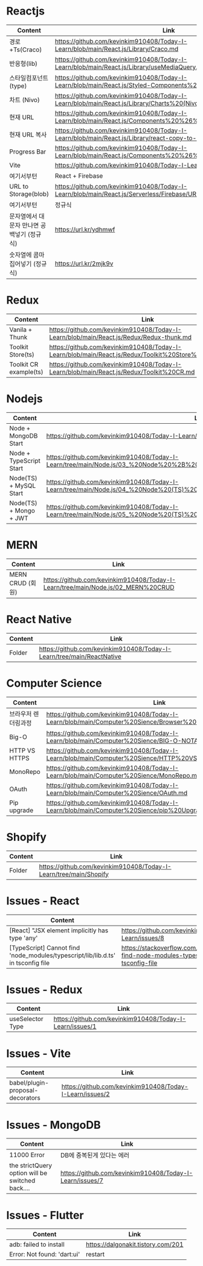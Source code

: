 # Reactjs
Content | Link |
--- | --- | 
경로+Ts(Craco) | https://github.com/kevinkim910408/Today-I-Learn/blob/main/React.js/Library/Craco.md | 
반응형(lib) | https://github.com/kevinkim910408/Today-I-Learn/blob/main/React.js/Library/useMediaQuery.md | 
스타일컴포넌트(type) | https://github.com/kevinkim910408/Today-I-Learn/blob/main/React.js/Styled-Components%20Type.md |
차트 (Nivo) | https://github.com/kevinkim910408/Today-I-Learn/blob/main/React.js/Library/Charts%20(Nivo).md |
현재 URL | https://github.com/kevinkim910408/Today-I-Learn/blob/main/React.js/Components%20%26%20Functions/Get%20URL.md |
현재 URL 복사 | https://github.com/kevinkim910408/Today-I-Learn/blob/main/React.js/Library/react-copy-to-clipboard.md |
Progress Bar | https://github.com/kevinkim910408/Today-I-Learn/blob/main/React.js/Components%20%26%20Functions/ProgressBar.md |
Vite | https://github.com/kevinkim910408/Today-I-Learn/tree/main/React.js/Vite |
여기서부턴 | React + Firebase |
URL to Storage(blob) | https://github.com/kevinkim910408/Today-I-Learn/blob/main/React.js/Serverless/Firebase/URL%20to%20Storage.md |
여기서부턴 | 정규식 |
문자열에서 대문자 만나면 공백넣기 (정규식) | https://url.kr/ydhmwf  | 
숫자열에 콤마 집어넣기 (정규식) | https://url.kr/2mjk9v  | 

# Redux
Content | Link |
--- | --- | 
Vanila + Thunk | https://github.com/kevinkim910408/Today-I-Learn/blob/main/React.js/Redux/Redux-thunk.md |
Toolkit Store(ts) | https://github.com/kevinkim910408/Today-I-Learn/blob/main/React.js/Redux/Toolkit%20Store%20TypeScript.md |
Toolkit CR example(ts) | https://github.com/kevinkim910408/Today-I-Learn/blob/main/React.js/Redux/Toolkit%20CR.md |

# Nodejs
Content | Link |
--- | --- | 
Node + MongoDB Start | https://github.com/kevinkim910408/Today-I-Learn/tree/main/Node.js/01_Node%2BMongo |
Node + TypeScript Start | https://github.com/kevinkim910408/Today-I-Learn/tree/main/Node.js/03_%20Node%20%2B%20TypeScript |
Node(TS) + MySQL Start | https://github.com/kevinkim910408/Today-I-Learn/tree/main/Node.js/04_%20Node%20(TS)%20+%20MySQL |
Node(TS) + Mongo + JWT | https://github.com/kevinkim910408/Today-I-Learn/tree/main/Node.js/05_%20Node%20(TS)%20%2B%20Mongo%20%2B%20JWT%20%3D%20Auth |

# MERN
Content | Link |
--- | --- | 
MERN CRUD (회원) | https://github.com/kevinkim910408/Today-I-Learn/tree/main/Node.js/02_MERN%20CRUD |

# React Native
Content | Link |
--- | --- | 
Folder | https://github.com/kevinkim910408/Today-I-Learn/tree/main/ReactNative |

# Computer Science
Content | Link |
--- | --- | 
브라우저 렌더링과정 | https://github.com/kevinkim910408/Today-I-Learn/blob/main/Computer%20Sience/Browser%20Rendering%20Pipeline.md |
Big-O | https://github.com/kevinkim910408/Today-I-Learn/blob/main/Computer%20Sience/BIG-O-NOTATION.md |
HTTP VS HTTPS | https://github.com/kevinkim910408/Today-I-Learn/blob/main/Computer%20Sience/HTTP%20VS%20HTTPS.md |
MonoRepo | https://github.com/kevinkim910408/Today-I-Learn/blob/main/Computer%20Sience/MonoRepo.md |
OAuth | https://github.com/kevinkim910408/Today-I-Learn/blob/main/Computer%20Sience/OAuth.md |
Pip upgrade | https://github.com/kevinkim910408/Today-I-Learn/blob/main/Computer%20Sience/pip%20Upgrade.md |

# Shopify
Content | Link |
--- | --- | 
Folder | https://github.com/kevinkim910408/Today-I-Learn/tree/main/Shopify |

# Issues - React
Content | Link |
--- | --- | 
[React] "JSX element implicitly has type 'any' | https://github.com/kevinkim910408/Today-I-Learn/issues/8 |
[TypeScript] Cannot find 'node_modules/typescript/lib/lib.d.ts' in tsconfig file | https://stackoverflow.com/questions/74760673/cannot-find-node-modules-typescript-lib-lib-d-ts-in-tsconfig-file |

# Issues - Redux
Content | Link |
--- | --- | 
useSelector Type | https://github.com/kevinkim910408/Today-I-Learn/issues/1 |

# Issues - Vite
Content | Link |
--- | --- | 
babel/plugin-proposal-decorators | https://github.com/kevinkim910408/Today-I-Learn/issues/2 |

# Issues - MongoDB
Content | Link |
--- | --- | 
11000 Error | DB에 중복된게 있다는 에러 |
the strictQuery option will be switched back.... | https://github.com/kevinkim910408/Today-I-Learn/issues/7 |

# Issues - Flutter
Content | Link |
--- | --- | 
adb: failed to install | https://dalgonakit.tistory.com/201 |
Error: Not found: 'dart:ui' | restart |

